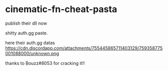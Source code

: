 # cinematic-fn-cheat-pasta



publish their dll now 

shitty auth.gg paste.


here their auth.gg datas https://cdn.discordapp.com/attachments/755445865711403129/759358775001088000/unknown.png



thanks to Bouzz#8053 for cracking it!!
